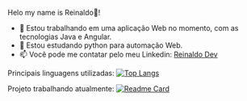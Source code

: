 Helo my name is Reinaldo👋!

- 🔭 Estou trabalhando em uma aplicação Web no momento, com as tecnologias Java e Angular.
- 🌱 Estou estudando python para automação Web.
- 📫 Você pode me contatar pelo meu Linkedin: <a href="https://www.linkedin.com/in/reinaldosilvadev/">Reinaldo Dev<a/>

Principais linguagens utilizadas:
[![Top Langs](https://github-readme-stats.vercel.app/api/top-langs/?username=reinaldo44&layout=donut)](https://github.com/anuraghazra/github-readme-stats)

Projeto trabalhando atualmente:
[![Readme Card](https://github-readme-stats.vercel.app/api/pin/?username=reinaldo44&repo=github-readme-stats)](https://github.com/anuraghazra/github-readme-stats)
